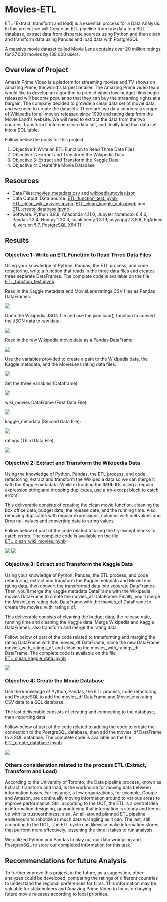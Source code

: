 # Movies-ETL
ETL (Extract, transform and load) is a essential process for a Data Analysis. In this project we will Create an ETL pipeline from raw data to a SQL database, extract data from disparate sources using Python and then clean and transform data using Pandas and load data with PostgreSQL.

A massive movie dataset called Movie Lens contains over 20 million ratings for 27,000 movies by 138,000 users.

## Overview of Project

Amazin Prime Video is a platform for streaming movies and TV shows on Amazing Prime, the world's largest retailer. The Amazing Prime video team would like to develop an algorithm to predict which low-budget films begin released will become popular so that they can buy the streaming rights at a bargain. The company decided to provide a clean data set of movie data, and we need to create the datasets. There are two data sources: a scrape of Wikipedia for all movies released since 1990 and rating data from the Movie Land's website. We will need to extract the data from the two sources, transform it into one clean data set, and finally load that data set into a SQL table. 
 

Follow below the goals for this project:

1) Objective 1: Write an ETL Function to Read Three Data Files
2) Objective 2: Extract and Transform the Wikipedia Data
3) Objective 3: Extract and Transform the Kaggle Data
4) Objective 4: Create the Movie Database

## Resources

* Data Files: [movies_metadata.csv](https://github.com/DougUOT/Movies-ETL/blob/main/Resources/movies_metadata.csv) and [wikipedia.movies.json](https://github.com/DougUOT/Movies-ETL/blob/main/Resources/wikipedia-movies.json)
* Data Output: Data Source: [ETL_function_test.ipynb](https://github.com/DougUOT/Movies-ETL/blob/main/ETL_function_test.ipynb), [ETL_clean_wiki_movies.ipynb](https://github.com/DougUOT/Movies-ETL/blob/main/ETL_clean_wiki_movies.ipynb), [ETL_clean_kaggle_data.ipynb](https://github.com/DougUOT/Movies-ETL/blob/main/ETL_clean_kaggle_data.ipynb) and [ETL_create_database.ipynb](https://github.com/DougUOT/Movies-ETL/blob/main/ETL_create_database.ipynb)
* Software: Python 3.8.8, Anaconda 4.11.0, Jupyter Notebook 6.4.6, Pandas 1.3.4, Numpy 1.20.3, sqlalchemy 1.3.19, psycopg2 3.8.6, PgAdmin 4, version 5.7, PostgreSQL X64 11

## Results

### Objective 1: Write an ETL Function to Read Three Data Files

Using your knowledge of Python, Pandas, the ETL process, and code refactoring, write a function that reads in the three data files and creates three separate DataFrames. The complete code is available on the file  [ETL_function_test.ipynb](https://github.com/DougUOT/Movies-ETL/blob/main/ETL_function_test.ipynb)

Read in the Kaggle metadata and MovieLens ratings CSV files as Pandas DataFrames:

![](https://github.com/DougUOT/Movies-ETL/blob/main/Resources/ETL_Del1_img_.PNG)

Open the Wikipedia JSON file and use the json.load() function to convert the JSON data to raw data:

![](https://github.com/DougUOT/Movies-ETL/blob/main/Resources/ETL_Del1_img1_.PNG)

Read in the raw Wikipedia movie data as a Pandas DataFrame:

![](https://github.com/DougUOT/Movies-ETL/blob/main/Resources/ETL_Del1_img2_.PNG)

Use the variables provided to create a path to the Wikipedia data, the Kaggle metadata, and the MovieLens rating data files:

![](https://github.com/DougUOT/Movies-ETL/blob/main/Resources/ETL_Del1_img3_.PNG)

Set the three variables (Dataframe):

![](https://github.com/DougUOT/Movies-ETL/blob/main/Resources/ETL_Del1_img4_.PNG)

wiki_movies DataFrame (First Data File):

![](https://github.com/DougUOT/Movies-ETL/blob/main/Resources/ETL_Del1_img5_.PNG)

kaggle_metadata (Second Data File):

![](https://github.com/DougUOT/Movies-ETL/blob/main/Resources/ETL_Del1_img6_.PNG)

ratings (Third Data File):

![](https://github.com/DougUOT/Movies-ETL/blob/main/Resources/ETL_Del1_img7_.PNG)

### Objective 2: Extract and Transform the Wikipedia Data

Using the knowledge of Python, Pandas, the ETL process, and code refactoring, extract and transform the Wikipedia data so we can merge it with the Kaggle metadata. While extracting the IMDb IDs using a regular expression string and dropping duplicates, use a try-except block to catch errors.

This deliverable consists of creating the clean movie function, cleaning the box office data, budget data, the release date, and the running time. Also, removing duplicates with regular expressions, columns with null values and Drop null values and converting data to string values.

Follow below of part of the code related to using the try-except blocks to catch errors. The complete code is available on the file [ETL_clean_wiki_movies.ipynb](https://github.com/DougUOT/Movies-ETL/blob/main/ETL_clean_wiki_movies.ipynb)

![](https://github.com/DougUOT/Movies-ETL/blob/main/Resources/ETL_Del2_img1_.PNG)
![](https://github.com/DougUOT/Movies-ETL/blob/main/Resources/ETL_Del2_img2_.PNG)

### Objective 3: Extract and Transform the Kaggle Data

Using your knowledge of Python, Pandas, the ETL process, and code refactoring, extract and transform the Kaggle metadata and MovieLens rating data, then convert the transformed data into separate DataFrames. Then, you’ll merge the Kaggle metadata DataFrame with the Wikipedia movies DataFrame to create the movies_df DataFrame. Finally, you’ll merge the MovieLens rating data DataFrame with the movies_df DataFrame to create the movies_with_ratings_df.

This deliverable consists of cleaning the budget data, the release date, running time and cleaning the Kaggle data. Merge Wikipedia and Kaggle DataFrames, also transform and merge the rating data.

Follow below of part of the code related to transforming and merging the rating DataFrame with the movies_df DataFrame, name the new DataFrame movies_with_ratings_df, and cleaning the movies_with_ratings_df DataFrame. The complete code is available on the file [ETL_clean_kaggle_data.ipynb](https://github.com/DougUOT/Movies-ETL/blob/main/ETL_clean_kaggle_data.ipynb)

![](https://github.com/DougUOT/Movies-ETL/blob/main/Resources/ETL_Del3_img1_.PNG)

### Objective 4: Create the Movie Database

Use the knowledge of Python, Pandas, the ETL process, code refactoring, and PostgreSQL to add the movies_df DataFrame and MovieLens rating CSV data to a SQL database.

The last deliverable consists of creating and connecting to the database, then importing data.

Follow below of part of the code related to adding the code to create the connection to the PostgreSQL database, then add the movies_df DataFrame to a SQL database. The complete code is available on the file [ETL_create_database.ipynb](https://github.com/DougUOT/Movies-ETL/blob/main/ETL_create_database.ipynb)

![](https://github.com/DougUOT/Movies-ETL/blob/main/Resources/ETL_Del4_img1_.PNG)

### Others consideration related to the process ETL (Extract, Transform and Load) 
  
According to the University of Toronto, the Data pipeline process, known as Extract, transform and load, is the workhorse for moving data between information bases. For instance, a few organizations, for example, Google and Amazon, are continually moving information around to various areas to improve performance. Still, according to the UOT, the ETL is a central idea in information designing, guaranteeing that information is steady and keeps up with its trustworthiness; also, An all-around planned ETL pipeline endeavours to robotize as much data wrangling as it can. The last, still according to the UOT, The ETL cycle can likewise make information stores that perform more effectively, lessening the time it takes to run analysis. 

We utilized Python and Pandas to play out our data wrangling and PostgresSQL to store our completed information for this task.
  
## Recommendations for future Analysis

To further improve this project, in the future, as a suggestion, other analyzes could be developed, comparing the ratings of different countries to understand the regional preferences for films. This information may be valuable for stakeholders and Amazing Prime Video to focus on buying future movie releases according to local priorities. 








